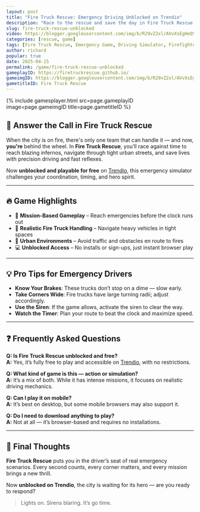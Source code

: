 ```yaml
---
layout: post
title: "Fire Truck Rescue: Emergency Driving Unblocked on Trendio"
description: "Race to the rescue and save the day in Fire Truck Rescue — the high-intensity emergency response simulator now unblocked and free to play on Trendio."
slug: fire-truck-rescue-unblocked
video: https://blogger.googleusercontent.com/img/b/R29vZ2xl/AVvXsEgHeOSvXkMjhmXqcqP-WNV1MvAyNvDRblHn9bFDRVzKQv32z6xYBTFWxrwy4F8jpbIyFtjSEQFB9knkBwtV4iMm4TZsldVpz32YFav2n5Yp_qu1GZk2BSOjploCncrpuw1h6xATBttoq4D8xYCY9F50WzXbOTmBfl5Asc6htvX4ch6f9OZtz0gfTXCk4M0/s320/fire-truck-rescue.png
categories: [rescue, game]
tags: [Fire Truck Rescue, Emergency Game, Driving Simulator, Firefighter Game, Unblocked Games]
author: richard
popular: true
date: 2025-04-15
permalink: /game/fire-truck-rescue-unblocked
gameplayID: https://firetruckrescue.github.io/
gameimgID: https://blogger.googleusercontent.com/img/b/R29vZ2xl/AVvXsEgHeOSvXkMjhmXqcqP-WNV1MvAyNvDRblHn9bFDRVzKQv32z6xYBTFWxrwy4F8jpbIyFtjSEQFB9knkBwtV4iMm4TZsldVpz32YFav2n5Yp_qu1GZk2BSOjploCncrpuw1h6xATBttoq4D8xYCY9F50WzXbOTmBfl5Asc6htvX4ch6f9OZtz0gfTXCk4M0/s320/fire-truck-rescue.png
gametitleID: Fire Truck Rescue
---
```


{% include gamesplayer.html
  src=page.gameplayID
  image=page.gameimgID
  title=page.gametitleID
%}

## 🚒 Answer the Call in Fire Truck Rescue

When the city is on fire, there's only one team that can handle it — and now, **you're** behind the wheel. In **Fire Truck Rescue**, you’ll race against time to reach blazing infernos, navigate through tight urban streets, and save lives with precision driving and fast reflexes.

Now **unblocked and playable for free** on [Trendio](https://www.trendio.homes/), this emergency simulator challenges your coordination, timing, and hero spirit.

---

## 🔥 Game Highlights

- 🚨 **Mission-Based Gameplay** – Reach emergencies before the clock runs out
- 🚒 **Realistic Fire Truck Handling** – Navigate heavy vehicles in tight spaces
- 🌆 **Urban Environments** – Avoid traffic and obstacles en route to fires
- 💻 **Unblocked Access** – No installs or sign-ups, just instant browser play

---

## 💡 Pro Tips for Emergency Drivers

- **Know Your Brakes**: These trucks don’t stop on a dime — slow early.
- **Take Corners Wide**: Fire trucks have large turning radii; adjust accordingly.
- **Use the Siren**: If the game allows, activate the siren to clear the way.
- **Watch the Timer**: Plan your route to beat the clock and maximize speed.

---

## ❓ Frequently Asked Questions

**Q: Is Fire Truck Rescue unblocked and free?**  
**A:** Yes, it’s fully free to play and accessible on [Trendio](https://www.trendio.homes/), with no restrictions.

**Q: What kind of game is this — action or simulation?**  
**A:** It’s a mix of both. While it has intense missions, it focuses on realistic driving mechanics.

**Q: Can I play it on mobile?**  
**A:** It’s best on desktop, but some mobile browsers may also support it.

**Q: Do I need to download anything to play?**  
**A:** Not at all — it’s browser-based and requires no installations.

---

## 🏁 Final Thoughts

**Fire Truck Rescue** puts you in the driver’s seat of real emergency scenarios. Every second counts, every corner matters, and every mission brings a new thrill.

Now **unblocked on Trendio**, the city is waiting for its hero — are you ready to respond?

> Lights on. Sirens blaring. It’s go time.
